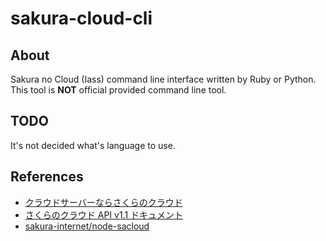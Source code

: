 sakura-cloud-cli
=====================

About
---------------------

Sakura no Cloud (Iass) command line interface written by Ruby or Python.  
This tool is **NOT** official provided command line tool.

TODO
---------------------

It's not decided what's language to use.

References
---------------------
- [クラウドサーバーならさくらのクラウド](http://cloud.sakura.ad.jp/)
- [さくらのクラウド API v1.1 ドキュメント](http://developer.sakura.ad.jp/cloud/api/1.1/)
- [sakura-internet/node-sacloud](https://github.com/sakura-internet/node-sacloud)

